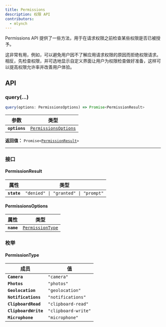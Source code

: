 ```yaml
---
title: Permissions
description: 权限 API
contributors:
  - mlynch
---
```


<plugin-platforms platforms="pwa,ios,android"></plugin-platforms>

Permissions API 提供了一些方法，用于在请求权限之前检查某些权限是否已被授予。

这非常有用，例如，可以避免用户因不了解应用请求权限的原因而拒绝权限请求。相反，先检查权限，并可选地显示自定义界面让用户为权限检查做好准备，这样可以提高权限允许率并改善用户体验。

## API

### query(...)

```typescript
query(options: PermissionsOptions) => Promise<PermissionResult>
```

| 参数            | 类型                                                                  |
| --------------- | --------------------------------------------------------------------- |
| **`options`**   | <code><a href="#permissionsoptions">PermissionsOptions</a></code>     |

**返回值：** <code>Promise&lt;<a href="#permissionresult">PermissionResult</a>&gt;</code>

---

### 接口

#### PermissionResult

| 属性          | 类型                                               |
| ------------- | -------------------------------------------------- |
| **`state`**   | <code>"denied" \| "granted" \| "prompt"</code>     |

#### PermissionsOptions

| 属性         | 类型                                                      |
| ------------ | --------------------------------------------------------- |
| **`name`**   | <code><a href="#permissiontype">PermissionType</a></code> |

### 枚举

#### PermissionType

| 成员                 | 值                              |
| -------------------- | ------------------------------ |
| **`Camera`**         | <code>"camera"</code>          |
| **`Photos`**         | <code>"photos"</code>          |
| **`Geolocation`**    | <code>"geolocation"</code>     |
| **`Notifications`**  | <code>"notifications"</code>   |
| **`ClipboardRead`**  | <code>"clipboard-read"</code>  |
| **`ClipboardWrite`** | <code>"clipboard-write"</code> |
| **`Microphone`**     | <code>"microphone"</code>      |